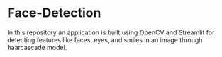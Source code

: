 # Face-Detection
In this repository an application is built using OpenCV and Streamlit for detecting features like faces, eyes, and smiles in an image through haarcascade model.
